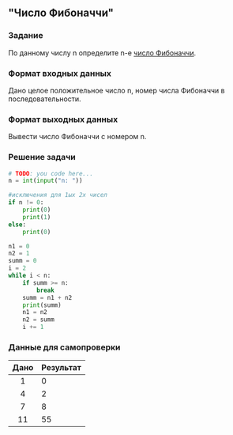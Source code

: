 ## "Число Фибоначчи"

### Задание

По данному числу n определите n-е [число Фибоначчи](https://ru.wikipedia.org/wiki/%D0%A7%D0%B8%D1%81%D0%BB%D0%B0_%D0%A4%D0%B8%D0%B1%D0%BE%D0%BD%D0%B0%D1%87%D1%87%D0%B8).

### Формат входных данных

Дано целое положительное число n, номер числа Фибоначчи в последовательности.

### Формат выходных данных

Вывести число Фибоначчи с номером n.


### Решение задачи

```python
# TODO: you code here...
n = int(input("n: "))

#исключения для 1ых 2х чисел
if n != 0:
    print(0)
    print(1)
else:
    print(0)

n1 = 0
n2 = 1
summ = 0
i = 2
while i < n:
    if summ >= n:
        break
    summ = n1 + n2
    print(summ)
    n1 = n2
    n2 = summ
    i += 1


```

### Данные для самопроверки

| Дано | Результат |
| :---: | --- |
|    1    | 0 |
|    4    | 2 |
|    7    | 8  |
|    11    | 55 |
